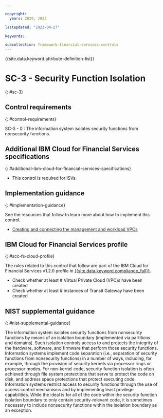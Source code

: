 ```yaml
---

copyright:
  years: 2020, 2023

lastupdated: "2023-04-27"

keywords:

subcollection: framework-financial-services-controls
---
```


{{site.data.keyword.attribute-definition-list}}

               
# SC-3 - Security Function Isolation
{: #sc-3}

## Control requirements
{: #control-requirements}

SC-3 - 0
    : The information system isolates security functions from nonsecurity functions.

## Additional IBM Cloud for Financial Services specifications
{: #additional-ibm-cloud-for-financial-services-specifications}

- This control is required for ISVs.

## Implementation guidance
{: #implementation-guidance}

See the resources that follow to learn more about how to implement this control.

- [Creating and connecting the management and workload VPCs](/docs/framework-financial-services?topic=framework-financial-services-vpc-architecture-connectivity-create-vpcs)

## IBM Cloud for Financial Services profile
{: #scc-fs-cloud-profile}

The rules related to this control that follow are part of the IBM Cloud for Financial Services v1.2.0 profile in [{{site.data.keyword.compliance_full}}](/docs/security-compliance?topic=security-compliance-getting-started).

- Check whether at least # Virtual Private Cloud (VPC)s have been created 
- Check whether at least # instances of Transit Gateway have been created

## NIST supplemental guidance
{: #nist-supplemental-guidance}

The information system isolates security functions from nonsecurity functions by means of an isolation boundary (implemented via partitions and domains). Such isolation controls access to and protects the integrity of the hardware, software, and firmware that perform those security functions. Information systems implement code separation (i.e., separation of security functions from nonsecurity functions) in a number of ways, including, for example, through the provision of security kernels via processor rings or processor modes. For non-kernel code, security function isolation is often achieved through file system protections that serve to protect the code on disk, and address space protections that protect executing code. Information systems restrict access to security functions through the use of access control mechanisms and by implementing least privilege capabilities. While the ideal is for all of the code within the security function isolation boundary to only contain security-relevant code, it is sometimes necessary to include nonsecurity functions within the isolation boundary as an exception.





